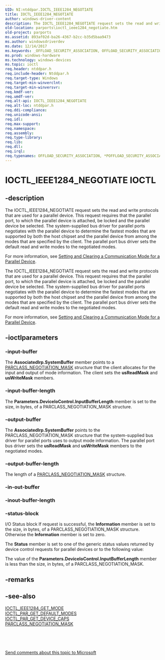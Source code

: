 ```yaml
---
UID: NI:ntddpar.IOCTL_IEEE1284_NEGOTIATE
title: IOCTL_IEEE1284_NEGOTIATE
author: windows-driver-content
description: The IOCTL_IEEE1284_NEGOTIATE request sets the read and write protocols that are used for a parallel device.
old-location: parports\ioctl_ieee1284_negotiate.htm
old-project: parports
ms.assetid: 893af02d-ba26-4367-b2cc-b35d5baa9473
ms.author: windowsdriverdev
ms.date: 12/14/2017
ms.keywords: _OFFLOAD_SECURITY_ASSOCIATION, OFFLOAD_SECURITY_ASSOCIATION, *POFFLOAD_SECURITY_ASSOCIATION
ms.prod: windows-hardware
ms.technology: windows-devices
ms.topic: ioctl
req.header: ntddpar.h
req.include-header: Ntddpar.h
req.target-type: Windows
req.target-min-winverclnt: 
req.target-min-winversvr: 
req.kmdf-ver: 
req.umdf-ver: 
req.alt-api: IOCTL_IEEE1284_NEGOTIATE
req.alt-loc: ntddpar.h
req.ddi-compliance: 
req.unicode-ansi: 
req.idl: 
req.max-support: 
req.namespace: 
req.assembly: 
req.type-library: 
req.lib: 
req.dll: 
req.irql: 
req.typenames: OFFLOAD_SECURITY_ASSOCIATION, *POFFLOAD_SECURITY_ASSOCIATION
---
```


# IOCTL_IEEE1284_NEGOTIATE IOCTL



## -description

The IOCTL_IEEE1284_NEGOTIATE request sets the read and write protocols that are used for a parallel device. This request requires that the parallel port, to which the parallel device is attached, be locked and the parallel device be selected. The system-supplied bus driver for parallel ports negotiates with the parallel device to determine the fastest modes that are supported by both the host chipset and the parallel device from among the modes that are specified by the client. The parallel port bus driver sets the default read and write modes to the negotiated modes.

For more information, see <a href="https://msdn.microsoft.com/2ff53ed0-dbb7-4c8f-b6e4-5f7d20124a7c">Setting and Clearing a Communication Mode for a Parallel Device</a>.



The IOCTL_IEEE1284_NEGOTIATE request sets the read and write protocols that are used for a parallel device. This request requires that the parallel port, to which the parallel device is attached, be locked and the parallel device be selected. The system-supplied bus driver for parallel ports negotiates with the parallel device to determine the fastest modes that are supported by both the host chipset and the parallel device from among the modes that are specified by the client. The parallel port bus driver sets the default read and write modes to the negotiated modes.

For more information, see <a href="https://msdn.microsoft.com/2ff53ed0-dbb7-4c8f-b6e4-5f7d20124a7c">Setting and Clearing a Communication Mode for a Parallel Device</a>.



## -ioctlparameters

### -input-buffer
The <b>AssociatedIrp.SystemBuffer</b> member points to a <a href="..\ntddpar\ns-ntddpar-_parclass_negotiation_mask.md">PARCLASS_NEGOTIATION_MASK</a> structure that the client allocates for the input and output of mode information. The client sets the <b>usReadMask</b> and <b>usWriteMask</b> members.


### -input-buffer-length
The <b>Parameters.DeviceIoControl.InputBufferLength</b> member is set to the size, in bytes, of a PARCLASS_NEGOTIATION_MASK structure. 


### -output-buffer
The <b>AssociatedIrp.SystemBuffer</b> points to the PARCLASS_NEGOTIATION_MASK structure that the system-supplied bus driver for parallel ports uses to output mode information. The parallel port bus driver sets the <b>usReadMask</b> and <b>usWriteMask</b> members to the negotiated modes.


### -output-buffer-length
The length of a <a href="..\ntddpar\ns-ntddpar-_parclass_negotiation_mask.md">PARCLASS_NEGOTIATION_MASK</a> structure.


### -in-out-buffer

<text></text>

### -inout-buffer-length

<text></text>

### -status-block
I/O Status block
If request is successful, the <b>Information</b> member is set to the size, in bytes, of a PARCLASS_NEGOTIATION_MASK structure. Otherwise the <b>Information</b> member is set to zero. 

The <b>Status</b> member is set to one of the generic status values returned by device control requests for parallel devices or to the following value:



The value of the <b>Parameters.DeviceIoControl.InputBufferLength</b> member is less than the size, in bytes, of a PARCLASS_NEGOTIATION_MASK.


## -remarks


## -see-also
<dl>
<dt>
<a href="..\ntddpar\ni-ntddpar-ioctl_ieee1284_get_mode.md">IOCTL_IEEE1284_GET_MODE</a>
</dt>
<dt>
<a href="..\ntddpar\ni-ntddpar-ioctl_par_get_default_modes.md">IOCTL_PAR_GET_DEFAULT_MODES</a>
</dt>
<dt>
<a href="..\ntddpar\ni-ntddpar-ioctl_par_get_device_caps.md">IOCTL_PAR_GET_DEVICE_CAPS</a>
</dt>
<dt>
<a href="..\ntddpar\ns-ntddpar-_parclass_negotiation_mask.md">PARCLASS_NEGOTIATION_MASK</a>
</dt>
</dl>
 

 

<a href="mailto:wsddocfb@microsoft.com?subject=Documentation%20feedback [parports\parports]:%20IOCTL_IEEE1284_NEGOTIATE control code%20 RELEASE:%20(12/14/2017)&amp;body=%0A%0APRIVACY STATEMENT%0A%0AWe use your feedback to improve the documentation. We don't use your email address for any other purpose, and we'll remove your email address from our system after the issue that you're reporting is fixed. While we're working to fix this issue, we might send you an email message to ask for more info. Later, we might also send you an email message to let you know that we've addressed your feedback.%0A%0AFor more info about Microsoft's privacy policy, see http://privacy.microsoft.com/en-us/default.aspx." title="Send comments about this topic to Microsoft">Send comments about this topic to Microsoft</a>

